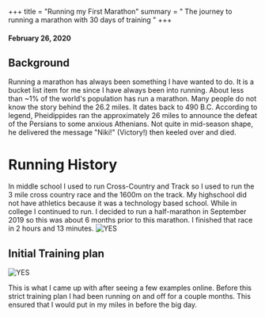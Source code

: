 +++ title = "Running my First Marathon" 
summary = " The journey to running a marathon with 30 days of training " 
+++
#### February 26, 2020
## Background 
Running a marathon has always been something I have wanted to do. It is a bucket list item for me since I have always been into running. About less than ~1% of the world's population has run a marathon. Many people do not know the story behind the 26.2 miles. It dates back to 490 B.C. According to legend, Pheidippides ran the approximately 26 miles to announce the defeat of the Persians to some anxious Athenians. Not quite in mid-season shape, he delivered the message "Niki!" (Victory!) then keeled over and died. 
# Running History 
In middle school I used to run Cross-Country and Track so I used to run the 3 mile cross country race and the 1600m on the track. My highschool did not have athletics because it was a technology based school. While in college I continued to run. I decided to run a half-marathon in September 2019 so this was about 6 months prior to this marathon. I finished that race in 2 hours and 13 minutes.
 ![YES](/half.jpg)
## Initial Training plan 
 ![YES](/publication/mar.png)

This is what I came up with after seeing a few examples online. Before this strict training plan I had been running on and off for a couple months. This ensured that I would put in my miles in before the big day. 
